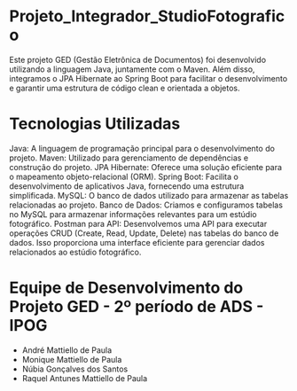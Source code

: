 # Projeto_Integrador_StudioFotografico
Este projeto GED (Gestão Eletrônica de Documentos) foi desenvolvido utilizando a linguagem Java, juntamente com o Maven. Além disso, integramos o JPA Hibernate ao Spring Boot para facilitar o desenvolvimento e garantir uma estrutura de código clean e orientada a objetos.

# Tecnologias Utilizadas

Java: A linguagem de programação principal para o desenvolvimento do projeto.
Maven: Utilizado para gerenciamento de dependências e construção do projeto.
JPA Hibernate: Oferece uma solução eficiente para o mapeamento objeto-relacional (ORM).
Spring Boot: Facilita o desenvolvimento de aplicativos Java, fornecendo uma estrutura simplificada.
MySQL: O banco de dados utilizado para armazenar as tabelas relacionadas ao projeto.
Banco de Dados: Criamos e configuramos tabelas no MySQL para armazenar informações relevantes para um estúdio fotográfico.
Postman para API: Desenvolvemos uma API para executar operações CRUD (Create, Read, Update, Delete) nas tabelas do banco de dados. Isso proporciona uma interface eficiente para gerenciar dados relacionados ao estúdio fotográfico.


# Equipe de Desenvolvimento do Projeto GED - 2º período de ADS - IPOG

- André  Mattiello de Paula
- Monique Mattiello de Paula
- Núbia Gonçalves dos Santos
- Raquel Antunes Mattiello de Paula


